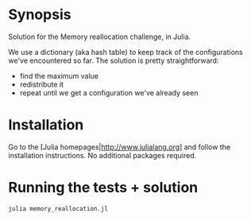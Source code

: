 # Synopsis
Solution for the Memory reallocation challenge, in Julia.

We use a dictionary (aka hash table) to keep track of the configurations we've encountered so far. The solution is pretty straightforward:
- find the maximum value
- redistribute it
- repeat until we get a configuration we've already seen

# Installation
Go to the [Julia homepages|http://www.julialang.org] and follow the installation instructions. No additional packages required.

# Running the tests + solution
```julia memory_reallocation.jl```
